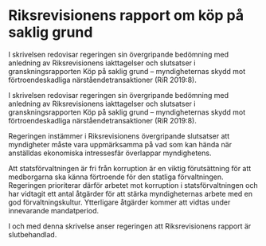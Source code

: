 # Riksrevisionens rapport om köp på saklig grund

I skrivelsen redovisar regeringen sin övergripande bedömning med anledning av Riksrevisionens iakttagelser och slutsatser i granskningsrapporten Köp på saklig grund – myndigheternas skydd mot förtroendeskadliga närståendetransaktioner (RiR 2019:8).

I skrivelsen redovisar regeringen sin övergripande bedömning med anledning av Riksrevisionens iakttagelser och slutsatser i granskningsrapporten Köp på saklig grund – myndigheternas skydd mot förtroendeskadliga närståendetransaktioner (RiR 2019:8).

Regeringen instämmer i Riksrevisionens övergripande slutsatser att myndigheter måste vara uppmärksamma på vad som kan hända när anställdas ekonomiska intressesfär överlappar myndighetens.

Att statsförvaltningen är fri från korruption är en viktig förutsättning för att medborgarna ska känna förtroende för den statliga förvaltningen. Regeringen prioriterar därför arbetet mot korruption i statsförvaltningen och har vidtagit ett antal åtgärder för att stärka myndigheternas arbete med en god förvaltningskultur. Ytterligare åtgärder kommer att vidtas under innevarande mandatperiod.

I och med denna skrivelse anser regeringen att Riksrevisionens rapport är slutbehandlad.
